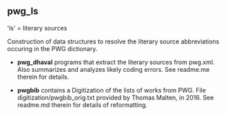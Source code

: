 ## pwg_ls 

'ls' = literary sources

Construction of data structures to resolve the literary source abbreviations
occuring in the PWG dictionary.

* **pwg_dhaval** programs that extract the literary sources from pwg.xml.  Also
   summarizes and analyzes likely coding errors.  See readme.me therein for
   details.

* **pwgbib**  contains a Digitization of the lists of works from PWG. File digitization/pwgbib_orig.txt provided by Thomas Malten, 
  in 2016. See readme.md therein for details of reformatting.

